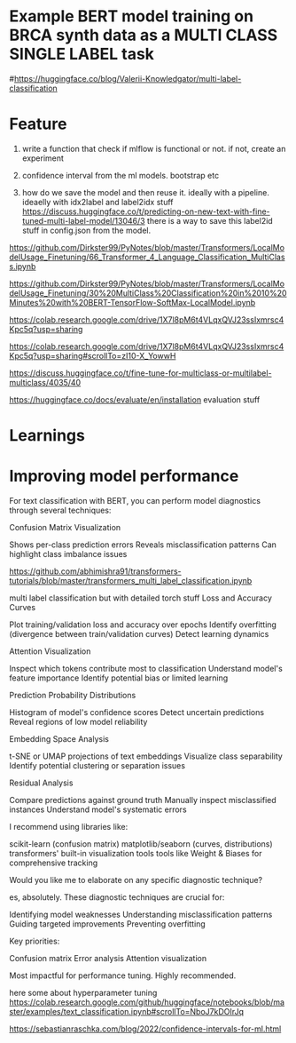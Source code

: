 # Example BERT model training on BRCA synth data as a MULTI CLASS SINGLE LABEL task

#https://huggingface.co/blog/Valerii-Knowledgator/multi-label-classification

# Feature
1. write a function that check if mlflow is functional or not. if not, create an experiment

2. confidence interval from the ml models. bootstrap etc
3. how do we save the model and then reuse it. ideally with a pipeline. ideaelly with idx2label and label2idx stuff 
https://discuss.huggingface.co/t/predicting-on-new-text-with-fine-tuned-multi-label-model/13046/3
there is a way to save this label2id stuff in config.json from the model.

https://github.com/Dirkster99/PyNotes/blob/master/Transformers/LocalModelUsage_Finetuning/66_Transformer_4_Language_Classification_MultiClass.ipynb

https://github.com/Dirkster99/PyNotes/blob/master/Transformers/LocalModelUsage_Finetuning/30%20MultiClass%20Classification%20in%2010%20Minutes%20with%20BERT-TensorFlow-SoftMax-LocalModel.ipynb

https://colab.research.google.com/drive/1X7l8pM6t4VLqxQVJ23ssIxmrsc4Kpc5q?usp=sharing

https://colab.research.google.com/drive/1X7l8pM6t4VLqxQVJ23ssIxmrsc4Kpc5q?usp=sharing#scrollTo=zI10-X_YowwH

https://discuss.huggingface.co/t/fine-tune-for-multiclass-or-multilabel-multiclass/4035/40

https://huggingface.co/docs/evaluate/en/installation
evaluation stuff
# Learnings

# Improving model performance

For text classification with BERT, you can perform model diagnostics through several techniques:

Confusion Matrix Visualization


Shows per-class prediction errors
Reveals misclassification patterns
Can highlight class imbalance issues


https://github.com/abhimishra91/transformers-tutorials/blob/master/transformers_multi_label_classification.ipynb

multi label classification but with detailed torch stuff
Loss and Accuracy Curves


Plot training/validation loss and accuracy over epochs
Identify overfitting (divergence between train/validation curves)
Detect learning dynamics


Attention Visualization


Inspect which tokens contribute most to classification
Understand model's feature importance
Identify potential bias or limited learning


Prediction Probability Distributions


Histogram of model's confidence scores
Detect uncertain predictions
Reveal regions of low model reliability


Embedding Space Analysis


t-SNE or UMAP projections of text embeddings
Visualize class separability
Identify potential clustering or separation issues


Residual Analysis


Compare predictions against ground truth
Manually inspect misclassified instances
Understand model's systematic errors

I recommend using libraries like:

scikit-learn (confusion matrix)
matplotlib/seaborn (curves, distributions)
transformers' built-in visualization tools
tools like Weight & Biases for comprehensive tracking

Would you like me to elaborate on any specific diagnostic technique?


es, absolutely. These diagnostic techniques are crucial for:

Identifying model weaknesses
Understanding misclassification patterns
Guiding targeted improvements
Preventing overfitting

Key priorities:

Confusion matrix
Error analysis
Attention visualization

Most impactful for performance tuning. Highly recommended.

here some about hyperparameter tuning https://colab.research.google.com/github/huggingface/notebooks/blob/master/examples/text_classification.ipynb#scrollTo=NboJ7kDOIrJq

https://sebastianraschka.com/blog/2022/confidence-intervals-for-ml.html